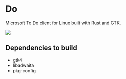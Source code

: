 # Do
Microsoft To Do client for Linux built with Rust and GTK.

<img src="https://raw.githubusercontent.com/edfloreshz/do/main/src/assets/app.png"/>

## Dependencies to build
- gtk4
- libadwaita
- pkg-config
